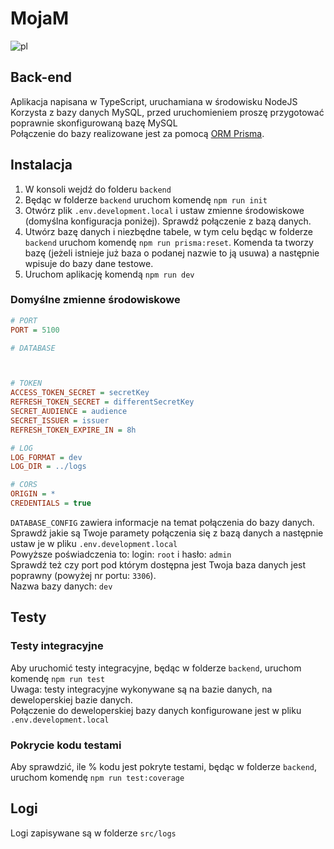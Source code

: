 # MojaM

![pl](https://img.shields.io/badge/lang-pl-red.svg)

## Back-end

Aplikacja napisana w TypeScript, uruchamiana w środowisku NodeJS  
Korzysta z bazy danych MySQL, przed uruchomieniem proszę przygotować poprawnie skonfigurowaną bazę MySQL  
Połączenie do bazy realizowane jest za pomocą [ORM Prisma](https://www.prisma.io/docs/orm/prisma-client/setup-and-configuration/introduction).  

## Instalacja
1. W konsoli wejdź do folderu ``backend``
2. Będąc w folderze ``backend`` uruchom komendę ``npm run init``
3. Otwórz plik ``.env.development.local`` i ustaw zmienne środowiskowe (domyślna konfiguracja poniżej). Sprawdź połączenie z bazą danych.
5. Utwórz bazę danych i niezbędne tabele, w tym celu będąc w folderze ``backend`` uruchom komendę ``npm run prisma:reset``. Komenda ta tworzy bazę (jeżeli istnieje już baza o podanej nazwie to ją usuwa) a następnie wpisuje do bazy dane testowe.
6. Uruchom aplikację komendą ``npm run dev``

### Domyślne zmienne środowiskowe

```ini
# PORT
PORT = 5100

# DATABASE



# TOKEN
ACCESS_TOKEN_SECRET = secretKey
REFRESH_TOKEN_SECRET = differentSecretKey
SECRET_AUDIENCE = audience
SECRET_ISSUER = issuer
REFRESH_TOKEN_EXPIRE_IN = 8h

# LOG
LOG_FORMAT = dev
LOG_DIR = ../logs

# CORS
ORIGIN = *
CREDENTIALS = true
```
``DATABASE_CONFIG`` zawiera informacje na temat połączenia do bazy danych.  
Sprawdź jakie są Twoje paramety połączenia się z bazą danych a następnie ustaw je w pliku ``.env.development.local``  
Powyższe poświadczenia to: login: ``root`` i hasło: ``admin``  
Sprawdź też czy port pod którym dostępna jest Twoja baza danych jest poprawny (powyżej nr portu: ``3306``).  
Nazwa bazy danych: ``dev``

## Testy

### Testy integracyjne

Aby uruchomić testy integracyjne, będąc w folderze ``backend``, uruchom komendę ``npm run test``  
Uwaga: testy integracyjne wykonywane są na bazie danych, na deweloperskiej bazie danych.  
Połączenie do deweloperskiej bazy danych konfigurowane jest w pliku ``.env.development.local``


### Pokrycie kodu testami

Aby sprawdzić, ile % kodu jest pokryte testami, będąc w folderze ``backend``, uruchom komendę ``npm run test:coverage``  


## Logi

Logi zapisywane są w folderze ``src/logs``